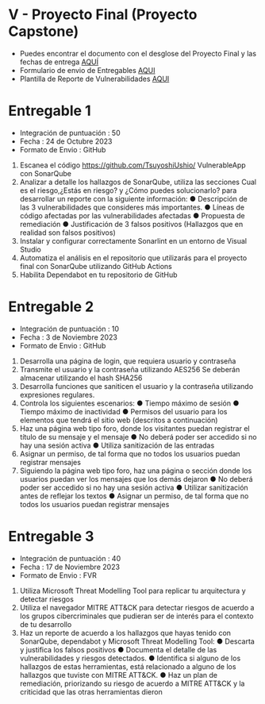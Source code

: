 # V - Proyecto Final (Proyecto Capstone)

- Puedes encontrar el documento con el desglose del Proyecto Final y las fechas de entrega [AQUÍ](https://github.com/wizelineacademy/DSA-Carrix-SecureCoding-2023/files/12885648/DSA-Carrix._.Proyecto.Final._.Devs.pdf)
- Formulario de envio de Entregables [AQUI](https://docs.google.com/forms/d/e/1FAIpQLScdGI8T8lnX_QrIqqGGfq5czKqWQokK8vx3AW1nYpwi6s4KlA/viewform)
- Plantilla de Reporte de Vulnerabilidades [AQUI](https://github.com/wizelineacademy/DSA-Carrix-SecureCoding-2023/files/12969450/Reporte.de.Vulnerabilidad.docx)

# Entregable 1

- Integración de puntuación : 50
- Fecha : 24 de Octubre 2023
- Formato de Envio : GitHub

1. Escanea el código https://github.com/TsuyoshiUshio/ VulnerableApp con SonarQube
2. Analizar a detalle los hallazgos de SonarQube, utiliza las secciones Cual es el riesgo,¿Estás en riesgo? y ¿Cómo puedes solucionarlo? para desarrollar un reporte con la siguiente información:
● Descripción de las 3 vulnerabilidades que consideres más importantes.
● Líneas de código afectadas por las vulnerabilidades afectadas
● Propuesta de remediación
● Justificación de 3 falsos
positivos (Hallazgos que en realidad son falsos positivos)
3. Instalar y configurar correctamente Sonarlint en un entorno de Visual Studio
4. Automatiza el análisis en el repositorio que utilizarás para el proyecto final con SonarQube utilizando GitHub Actions
5. Habilita Dependabot en tu repositorio de GitHub

# Entregable 2

- Integración de puntuación : 10
- Fecha : 3 de Noviembre 2023
- Formato de Envio : GitHub

1. Desarrolla una página de login, que requiera usuario y contraseña
2. Transmite el usuario y la contraseña utilizando AES256 Se deberán almacenar utilizando el hash SHA256
3. Desarrolla funciones que saniticen el usuario y la contraseña utilizando expresiones regulares.
4. Controla los siguientes escenarios:
● Tiempo máximo de sesión
● Tiempo máximo de
inactividad
● Permisos del usuario para
los elementos que tendrá el sitio web (descritos a continuación)
5. Haz una página web tipo foro, donde los visitantes puedan registrar el título de su mensaje y el mensaje
● No deberá poder ser accedido si no hay una sesión activa
● Utiliza sanitización de las entradas
6. Asignar un permiso, de tal forma que no todos los usuarios puedan registrar mensajes
7. Siguiendo la página web tipo foro, haz una página o sección donde los usuarios puedan ver los mensajes que los demás dejaron
● No deberá poder ser accedido si no hay una sesión activa
● Utilizar sanitización antes de reflejar los textos
● Asignar un permiso, de tal forma que no todos los usuarios puedan registrar mensajes

# Entregable 3

- Integración de puntuación : 40
- Fecha : 17 de Noviembre 2023
- Formato de Envio : FVR

1. Utiliza Microsoft Threat Modelling Tool para replicar tu arquitectura y detectar riesgos
2. Utiliza el navegador MITRE ATT&CK para detectar riesgos de acuerdo a los grupos cibercriminales que pudieran ser de interés para el contexto de tu desarrollo
3. Haz un reporte de acuerdo a los hallazgos que hayas tenido con SonarQube, dependabot y Microsoft Threat Modelling Tool:
● Descarta y justifica los
falsos positivos
● Documenta el detalle de
las vulnerabilidades y
riesgos detectados.
● Identifica si alguno de los
hallazgos de estas herramientas, está relacionado a alguno de los hallazgos que tuviste con MITRE ATT&CK.
● Haz un plan de remediación, priorizando su riesgo de acuerdo a MITRE ATT&CK y la criticidad que las otras herramientas dieron
